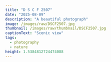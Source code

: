 ```yaml
---
title: "D S C F 2507"
date: "2025-08-09"
description: "A beautiful photograph"
image: /images/raw/DSCF2507.jpg
thumbnail: /images/raw/thumbnail/DSCF2507.jpg
captionText: "Scenic view"
tags:
  - photography
  - nature
height: 1.5384812724474088
---
```

